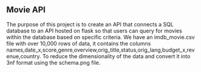 ## Movie API

The purpose of this project is to create an API that connects a SQL database to an API hosted on flask so that users can query for movies within the database based on specific criteria. We have an imdb_movie.csv file with over 10,000 rows of data, it contains the columns names,date_x,score,genre,overview,orig_title,status,orig_lang,budget_x,revenue,country. To reduce the dimensionality of the data and convert it into 3nf format using the schema.png file.